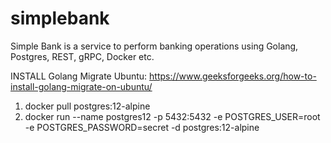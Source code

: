 # simplebank
Simple Bank is a service to perform banking operations using Golang, Postgres, REST, gRPC, Docker etc.

INSTALL Golang Migrate Ubuntu:
https://www.geeksforgeeks.org/how-to-install-golang-migrate-on-ubuntu/

1. docker pull postgres:12-alpine
2. docker run --name postgres12 -p 5432:5432 -e POSTGRES_USER=root -e POSTGRES_PASSWORD=secret -d postgres:12-alpine

